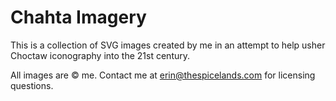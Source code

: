 # Chahta Imagery

This is a collection of SVG images created by me in an attempt to help usher Choctaw iconography into the 21st century.

All images are &copy; me. Contact me at erin@thespicelands.com for licensing questions.
